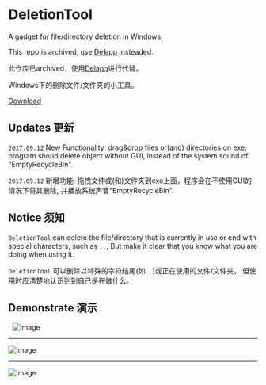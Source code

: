 # DeletionTool
A gadget for file/directory deletion in Windows.

This repo is archived, use [Delapp](https://github.com/differentrain/Delapp) insteaded.

此仓库已archived，使用[Delapp](https://github.com/differentrain/Delapp)进行代替。


Windows下的删除文件/文件夹的小工具。

[Download](https://github.com/differentrain/DeletionTool/raw/master/src/DeletionTool/bin/Release/DeletionTool.zip)

## Updates 更新 

`2017.09.12`  New Functionality: drag&drop files or(and) directories on exe, program shoud delete object without GUI, instead of the system sound of "EmptyRecycleBin".

`2017.09.12`  新增功能:  拖拽文件或(和)文件夹到exe上面，程序会在不使用GUI的情况下将其删除, 并播放系统声音"EmptyRecycleBin".

## Notice 须知

`DeletionTool` can delete the file/directory that is currently in use or end with special characters, such as `..`, But make it clear that you know what you are doing when using it.

`DeletionTool` 可以删除以特殊的字符结尾(如`..`)或正在使用的文件/文件夹， 但使用时应清楚地认识到到自己是在做什么。

## Demonstrate 演示
 
![image](https://github.com/differentrain/DeletionTool/raw/master/imgs/333.gif)
 
***
 
![image](https://github.com/differentrain/DeletionTool/raw/master/imgs/11111.gif)
 
***

![image](https://github.com/differentrain/DeletionTool/raw/master/imgs/222.gif)



